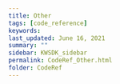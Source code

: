 ```yaml
---
title: Other
tags: [code_reference]
keywords: 
last_updated: June 16, 2021
summary: ""
sidebar: KWSDK_sidebar
permalink: CodeRef_Other.html
folder: CodeRef
---
```

